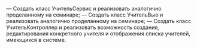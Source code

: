 — Создать класс УчительСервис и реализовать аналогично проделанному на семинаре;
— Создать класс УчительВью и реализовать аналогично проделанному на семинаре;
— Создать класс УчительКонтроллер и реализовать возможность создания, редактирования конкретного учителя и отображения списка учителей, имеющихся в системе.